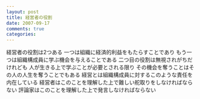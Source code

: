 ```yaml
---
layout: post
title: 経営者の役割
date: 2007-09-17
comments: true
categories:
---
```



経営者の役割は2つある
一つは組織に経済的利益をもたらすことであり
もう一つは組織構成員に学ぶ機会を与えることである
二つ目の役割は無視されがちだけれども
人が生きる上で学ぶことが必要とされる限り
その機会を奪うことはその人の人生を奪うことでもある
経営とは組織構成員に対するこのような責任を内在している
経営者はこのことを理解した上で難しい舵取りをしなければならない
評論家はこのことを理解した上で発言しなければならない